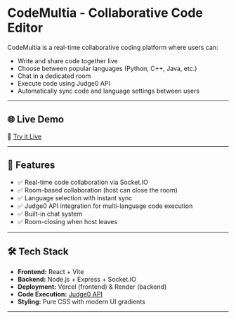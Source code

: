 # CodeMultia - Collaborative Code Editor

CodeMultia is a real-time collaborative coding platform where users can:
- Write and share code together live
- Choose between popular languages (Python, C++, Java, etc.)
- Chat in a dedicated room
- Execute code using Judge0 API
- Automatically sync code and language settings between users

---

## 🌐 Live Demo

🔗 [Try it Live](https://codemultia.vercel.app)

---

## 🚀 Features

- ✅ Real-time code collaboration via Socket.IO
- ✅ Room-based collaboration (host can close the room)
- ✅ Language selection with instant sync
- ✅ Judge0 API integration for multi-language code execution
- ✅ Built-in chat system
- ✅ Room-closing when host leaves

---

## 🛠️ Tech Stack

- **Frontend:** React + Vite
- **Backend:** Node.js + Express + Socket.IO
- **Deployment:** Vercel (frontend) & Render (backend)
- **Code Execution:** [Judge0 API](https://judge0.com/)
- **Styling:** Pure CSS with modern UI gradients

---

